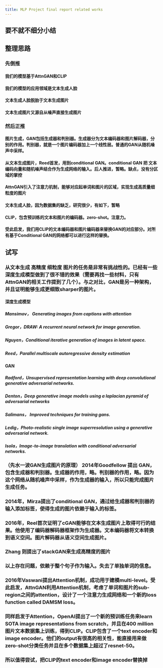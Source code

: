 ```yaml
---
title: MLP Project final report related works
---
```


## 要不就不细分小结
## 整理思路
### 先倒推
#### 我们的模型基于AttnGAN和CLIP
#### 我们的模型的应用领域是文本生成人脸
#### 文本生成人脸脱胎于文本生成图片
#### 文本生成图片又源自从噪声直接生成图片
### 然后正推
#### 图片生成，GAN包括生成器和判别器。生成器分为文本编码器和图片解码器，分别的作用。判别器，就是一个图片编码器加上一个线性层。普通的GAN从随机噪声中采样。
#### 从文本生成图片，Reed首发，用到conditional GAN。conditional GAN 把 文本编码向量和随机噪声结合作为生成网络的输入。后人推进，暂略。缺点，没有分区域的掌控
#### AttnGAN引入了注意力机制，能够对应起单词和图片的区域，实现生成高质量细粒度的图片
#### 文本生成人脸，因为数据集的缺乏，研究很少，有如下，暂略
#### CLIP，包含预训练的文本和图片的编码器。zero-shot。注意力。
#### 受此启发，我们用CLIP的文本编码器和图片编码器来替换GAN的对应部分。对所有基于Conditional GAN的网络都可以进行这样的替换。
## 试写
### 从文本生成 高精度 细粒度 图片的任务是非常有挑战性的。已经有一些深度生成模型做到了很不错的效果（需要再找一些材料，只有AttnGAN的相关工作提到了几个）。与之对比，GAN是另一种架构，并且证明能够生成更**细致**sharper的图片。
#### 深度生成模型
##### Mansimov， Generating images from captions with attention
##### Gregor，DRAW: A recurrent neural network for image generation.
##### Nguyen，Conditional iterative generation of images in latent space.
##### Reed，Parallel multiscale autoregressive density estimation
#### GAN
##### Radford，Unsupervised representation learning with deep convolutional generative adversarial networks.
##### Denton，Deep generative image models using a laplacian pyramid of adversarial networks
##### Salimans， Improved techniques for training gans.
##### Ledig，Photo-realistic single image superresolution using a generative adversarial network.
##### Isola，Image-to-image translation with conditional adversarial networks.
### （先水一波GAN生成图片的原理） 2014年Goodfellow 提出 GAN，包含生成器和判别器。生成器的作用，略。判别器的作用，略。因为这个网络从随机噪声中采样，作为生成器的输入，所以只能完成**图片生成**任务。
### 2014年，Mirza提出了conditional GAN，通过给生成器和判别器的输入添加标签，使得生成的图片依赖于输入的标签。
### 2016年，Reel首次证明了cGAN能够在**文本生成图片**上取得可行的结果。他使用了编码器解码器框架作为生成器。文本编码器将文本转换到语义空间。图片解码器从语义空间生成图片。
### Zhang 则提出了stackGAN来生成**高精度**的图片
### 以上存在问题，依赖于整个句子作为输入。失去了单独单词的信息。
### 2016年Vaswani提出Attention机制，成功用于建模multi-level。受此启发，AttnGAN利用Attention机制，考虑了单词和图片的sub-region之间的attention，设计了一个注意力生成网络和一个新的loss function called DAMSM loss。
### 同样启发于Attention，OpenAI提出了一个新的预训练任务来learn SOTA image representations from scratch，并且在400 million 图片文本数据集上训练，得到CLIP。CLIP包含了一个text encoder和image encoder。他们的output有很高的相关性，能直接用来做zero-shot分类任务并且在多个数据集上超过了resnet-50。
### 所以值得尝试，把CLIP的text encoder和image encoder替换掉
